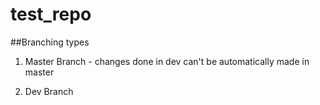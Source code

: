 # test_repo

##Branching types

1. Master Branch - changes done in dev can't be automatically made in master

2. Dev Branch
